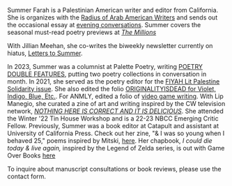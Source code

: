 Summer Farah is a Palestinian American writer and editor from California. She is organizes with the [Radius of Arab American Writers](https://arabamericanwriters.org/) and sends out the occasional essay at [evening conversations](https://eveningconversations.substack.com/). Summer covers the seasonal must-read poetry previews at [_The Millions_](https://themillions.com/category/lists/book-previews) 

With Jillian Meehan, she co-writes the biweekly newsletter currently on hiatus, [Letters to Summer](https://letterstosummer.com).  

In 2023, Summer was a columnist at Palette Poetry, writing [POETRY DOUBLE FEATURES](https://www.palettepoetry.com/columns/poetry-double-features/), putting two poetry collections in conversation in month. In 2021, she served as the poetry editor for the [FIYAH Lit Palestine Solidarity issue](https://www.fiyahlitmag.com/the-palestine-solidarity-issue/). She also edited the folio [ORIGINALITYISDEAD for Violet, Indigo, Blue, Etc.](https://violetindigoblueetc.com/originalityisdead/). For ANMLY, edited a folio of [video game writing](https://anmly.org/ap37-a-soft-reset-queer-writers-of-color-on-video-games/). With Lip Manegio, she curated a zine of art and writing inspired by the CW television network, [_NOTHING HERE IS CORRECT AND IT IS DELICIOUS_](https://www.gingerbug.press/shop/nothing-here-is-correct-and-it-is-delicious-pre-orders). She attended the Winter '22 Tin House Workshop and is a 22-23 NBCC Emerging Critic Fellow. Previously, Summer was a book editor at Catapult and assistant at University of California Press. Check out her zine, "& I was so young when I behaved 25," poems inspired by Mitski, [here](https://ko-fi.com/summabis/shop). Her chapbook, _I could die today & live again,_ inspired by the Legend of Zelda series, is out with Game Over Books [here](https://www.gameoverbooks.com/store/p/i-could-die-today-and-live-again)

To inquire about manuscript consultations or book reviews, please use the contact form. 
